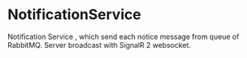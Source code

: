 # NotificationService

Notification Service , which send each notice message from queue of RabbitMQ. Server broadcast with SignalR 2 websocket.
